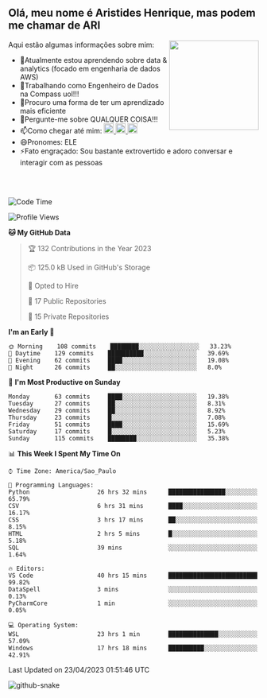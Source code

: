 ## Olá, meu nome é Aristides Henrique, mas podem me chamar de ARI

<div >
Aqui estão algumas informações sobre mim:<img align="right" height="180em" src="https://user-images.githubusercontent.com/97318481/177042589-45d62122-82a9-4a32-b3a7-87b322825b2f.png">
</div>

- 🌱Atualmente estou aprendendo sobre data & analytics (focado em engenharia de dados AWS)
- 👯Trabalhando como Engenheiro de Dados na Compass uol!!!
- 🤔Procuro uma forma de ter um aprendizado mais eficiente
- 💬Pergunte-me sobre QUALQUER COISA!!!
- 📫Como chegar até mim:
  <a href="https://www.instagram.com/aryhenry/" target="_blank">
  <img src="https://img.shields.io/badge/-Instagram-%23E4405F?style=for-the-badge&logo=instagram&logoColor=black" height="20px">
  </a>
  <a href="https://www.linkedin.com/in/aristides-henrique/" target="_blank">
  <img src="https://img.shields.io/badge/-LinkedIn-%230077B5?style=for-the-badge&logo=linkedin&logoColor=black" height="20px">
  </a> 
  <a href="mailto:arihenriqueuna@gmail.com">
  <img src="https://img.shields.io/badge/-Gmail-%23333?style=for-the-badge&logo=gmail&logoColor=white" height="20px">
  </a>
- 😄Pronomes: ELE
- ⚡Fato engraçado: Sou bastante extrovertido e adoro conversar e interagir com as pessoas
<br/>
<br/>


<!--START_SECTION:waka-->
![Code Time](http://img.shields.io/badge/Code%20Time-653%20hrs%207%20mins-blue)

![Profile Views](http://img.shields.io/badge/Profile%20Views-76-blue)

**🐱 My GitHub Data** 

> 🏆 132 Contributions in the Year 2023
 > 
> 📦 125.0 kB Used in GitHub's Storage 
 > 
> 💼 Opted to Hire
 > 
> 📜 17 Public Repositories 
 > 
> 🔑 15 Private Repositories  
 > 
**I'm an Early 🐤** 

```text
🌞 Morning    108 commits    ████████░░░░░░░░░░░░░░░░░   33.23% 
🌇 Daytime    129 commits    ██████████░░░░░░░░░░░░░░░   39.69% 
🌃 Evening    62 commits     ████░░░░░░░░░░░░░░░░░░░░░   19.08% 
🌙 Night      26 commits     ██░░░░░░░░░░░░░░░░░░░░░░░   8.0%

```
📅 **I'm Most Productive on Sunday** 

```text
Monday       63 commits     ████░░░░░░░░░░░░░░░░░░░░░   19.38% 
Tuesday      27 commits     ██░░░░░░░░░░░░░░░░░░░░░░░   8.31% 
Wednesday    29 commits     ██░░░░░░░░░░░░░░░░░░░░░░░   8.92% 
Thursday     23 commits     █░░░░░░░░░░░░░░░░░░░░░░░░   7.08% 
Friday       51 commits     ████░░░░░░░░░░░░░░░░░░░░░   15.69% 
Saturday     17 commits     █░░░░░░░░░░░░░░░░░░░░░░░░   5.23% 
Sunday       115 commits    ████████░░░░░░░░░░░░░░░░░   35.38%

```


📊 **This Week I Spent My Time On** 

```text
⌚︎ Time Zone: America/Sao_Paulo

💬 Programming Languages: 
Python                   26 hrs 32 mins      ████████████████░░░░░░░░░   65.79% 
CSV                      6 hrs 31 mins       ████░░░░░░░░░░░░░░░░░░░░░   16.17% 
CSS                      3 hrs 17 mins       ██░░░░░░░░░░░░░░░░░░░░░░░   8.15% 
HTML                     2 hrs 5 mins        █░░░░░░░░░░░░░░░░░░░░░░░░   5.18% 
SQL                      39 mins             ░░░░░░░░░░░░░░░░░░░░░░░░░   1.64%

🔥 Editors: 
VS Code                  40 hrs 15 mins      █████████████████████████   99.82% 
DataSpell                3 mins              ░░░░░░░░░░░░░░░░░░░░░░░░░   0.13% 
PyCharmCore              1 min               ░░░░░░░░░░░░░░░░░░░░░░░░░   0.05%

💻 Operating System: 
WSL                      23 hrs 1 min        ██████████████░░░░░░░░░░░   57.09% 
Windows                  17 hrs 18 mins      ██████████░░░░░░░░░░░░░░░   42.91%

```


 Last Updated on 23/04/2023 01:51:46 UTC
<!--END_SECTION:waka-->

<img alt="github-snake" src="https://github.com/AriHenrique/AriHenrique/blob/output/github-contribution-grid-snake-dark.svg" />

